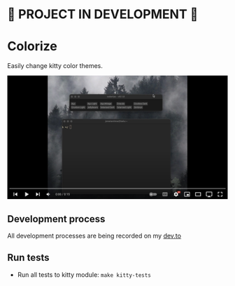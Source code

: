 # 🚧 PROJECT IN DEVELOPMENT 🚧

# Colorize

Easily change kitty color themes.

<a href="https://www.youtube.com/watch?v=arpYqtNcQwc" target="_blank">
<img title="colorize" alt="colorize" src="/images/youtube.png" width="800">
</a>

## Development process

All development processes are being recorded on my [dev.to](https://dev.to/jonatanlima/minha-experiencia-em-desenvolvimento-com-rust-9kl)

## Run tests

- Run all tests to kitty module: `make kitty-tests`
